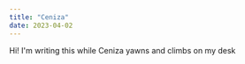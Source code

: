 ```yaml
---
title: "Ceniza"
date: 2023-04-02
---
```


Hi! I'm writing this while Ceniza yawns and climbs on my desk
